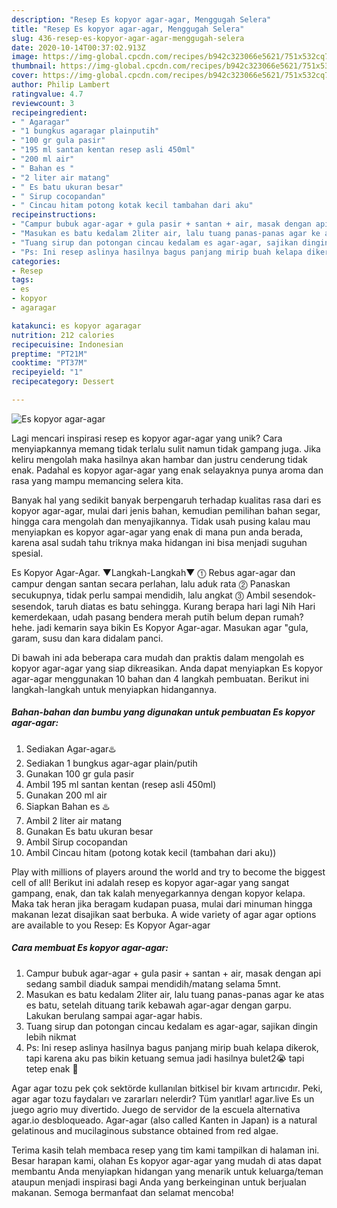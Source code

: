 ```yaml
---
description: "Resep Es kopyor agar-agar, Menggugah Selera"
title: "Resep Es kopyor agar-agar, Menggugah Selera"
slug: 436-resep-es-kopyor-agar-agar-menggugah-selera
date: 2020-10-14T00:37:02.913Z
image: https://img-global.cpcdn.com/recipes/b942c323066e5621/751x532cq70/es-kopyor-agar-agar-foto-resep-utama.jpg
thumbnail: https://img-global.cpcdn.com/recipes/b942c323066e5621/751x532cq70/es-kopyor-agar-agar-foto-resep-utama.jpg
cover: https://img-global.cpcdn.com/recipes/b942c323066e5621/751x532cq70/es-kopyor-agar-agar-foto-resep-utama.jpg
author: Philip Lambert
ratingvalue: 4.7
reviewcount: 3
recipeingredient:
- " Agaragar"
- "1 bungkus agaragar plainputih"
- "100 gr gula pasir"
- "195 ml santan kentan resep asli 450ml"
- "200 ml air"
- " Bahan es "
- "2 liter air matang"
- " Es batu ukuran besar"
- " Sirup cocopandan"
- " Cincau hitam potong kotak kecil tambahan dari aku"
recipeinstructions:
- "Campur bubuk agar-agar + gula pasir + santan + air, masak dengan api sedang sambil diaduk sampai mendidih/matang selama 5mnt."
- "Masukan es batu kedalam 2liter air, lalu tuang panas-panas agar ke atas es batu, setelah dituang tarik kebawah agar-agar dengan garpu. Lakukan berulang sampai agar-agar habis."
- "Tuang sirup dan potongan cincau kedalam es agar-agar, sajikan dingin lebih nikmat"
- "Ps: Ini resep aslinya hasilnya bagus panjang mirip buah kelapa dikerok, tapi karena aku pas bikin ketuang semua jadi hasilnya bulet2😭 tapi tetep enak 🌹"
categories:
- Resep
tags:
- es
- kopyor
- agaragar

katakunci: es kopyor agaragar 
nutrition: 212 calories
recipecuisine: Indonesian
preptime: "PT21M"
cooktime: "PT37M"
recipeyield: "1"
recipecategory: Dessert

---
```



![Es kopyor agar-agar](https://img-global.cpcdn.com/recipes/b942c323066e5621/751x532cq70/es-kopyor-agar-agar-foto-resep-utama.jpg)

Lagi mencari inspirasi resep es kopyor agar-agar yang unik? Cara menyiapkannya memang tidak terlalu sulit namun tidak gampang juga. Jika keliru mengolah maka hasilnya akan hambar dan justru cenderung tidak enak. Padahal es kopyor agar-agar yang enak selayaknya punya aroma dan rasa yang mampu memancing selera kita.

Banyak hal yang sedikit banyak berpengaruh terhadap kualitas rasa dari es kopyor agar-agar, mulai dari jenis bahan, kemudian pemilihan bahan segar, hingga cara mengolah dan menyajikannya. Tidak usah pusing kalau mau menyiapkan es kopyor agar-agar yang enak di mana pun anda berada, karena asal sudah tahu triknya maka hidangan ini bisa menjadi suguhan spesial.

Es Kopyor Agar-Agar. ▼Langkah-Langkah▼ ⓵ Rebus agar-agar dan campur dengan santan secara perlahan, lalu aduk rata ⓶ Panaskan secukupnya, tidak perlu sampai mendidih, lalu angkat ⓷ Ambil sesendok-sesendok, taruh diatas es batu sehingga. Kurang berapa hari lagi Nih Hari kemerdekaan, udah pasang bendera merah putih belum depan rumah? hehe. jadi kemarin saya bikin Es Kopyor Agar-agar. Masukan agar &#34;gula, garam, susu dan kara didalam panci.


Di bawah ini ada beberapa cara mudah dan praktis dalam mengolah es kopyor agar-agar yang siap dikreasikan. Anda dapat menyiapkan Es kopyor agar-agar menggunakan 10 bahan dan 4 langkah pembuatan. Berikut ini langkah-langkah untuk menyiapkan hidangannya.

<!--inarticleads1-->

##### Bahan-bahan dan bumbu yang digunakan untuk pembuatan Es kopyor agar-agar:

1. Sediakan  Agar-agar♨️
1. Sediakan 1 bungkus agar-agar plain/putih
1. Gunakan 100 gr gula pasir
1. Ambil 195 ml santan kentan (resep asli 450ml)
1. Gunakan 200 ml air
1. Siapkan  Bahan es ♨️
1. Ambil 2 liter air matang
1. Gunakan  Es batu ukuran besar
1. Ambil  Sirup cocopandan
1. Ambil  Cincau hitam (potong kotak kecil (tambahan dari aku))


Play with millions of players around the world and try to become the biggest cell of all! Berikut ini adalah resep es kopyor agar-agar yang sangat gampang, enak, dan tak kalah menyegarkannya dengan kopyor kelapa. Maka tak heran jika beragam kudapan puasa, mulai dari minuman hingga makanan lezat disajikan saat berbuka. A wide variety of agar agar options are available to you Resep: Es Kopyor Agar-agar 

<!--inarticleads2-->

##### Cara membuat Es kopyor agar-agar:

1. Campur bubuk agar-agar + gula pasir + santan + air, masak dengan api sedang sambil diaduk sampai mendidih/matang selama 5mnt.
1. Masukan es batu kedalam 2liter air, lalu tuang panas-panas agar ke atas es batu, setelah dituang tarik kebawah agar-agar dengan garpu. Lakukan berulang sampai agar-agar habis.
1. Tuang sirup dan potongan cincau kedalam es agar-agar, sajikan dingin lebih nikmat
1. Ps: Ini resep aslinya hasilnya bagus panjang mirip buah kelapa dikerok, tapi karena aku pas bikin ketuang semua jadi hasilnya bulet2😭 tapi tetep enak 🌹


Agar agar tozu pek çok sektörde kullanılan bitkisel bir kıvam artırıcıdır. Peki, agar agar tozu faydaları ve zararları nelerdir? Tüm yanıtlar! agar.live Es un juego agrio muy divertido. Juego de servidor de la escuela alternativa agar.io desbloqueado. Agar-agar (also called Kanten in Japan) is a natural gelatinous and mucilaginous substance obtained from red algae. 

Terima kasih telah membaca resep yang tim kami tampilkan di halaman ini. Besar harapan kami, olahan Es kopyor agar-agar yang mudah di atas dapat membantu Anda menyiapkan hidangan yang menarik untuk keluarga/teman ataupun menjadi inspirasi bagi Anda yang berkeinginan untuk berjualan makanan. Semoga bermanfaat dan selamat mencoba!
